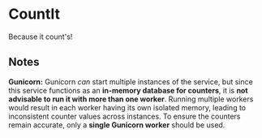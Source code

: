 # CountIt
Because it count's!


## Notes

**Gunicorn:** Gunicorn *can* start multiple instances of the service, but since this service functions as an **in-memory database for counters**, it is **not advisable to run it with more than one worker**. Running multiple workers would result in each worker having its own isolated memory, leading to inconsistent counter values across instances. To ensure the counters remain accurate, only a **single Gunicorn worker** should be used.
